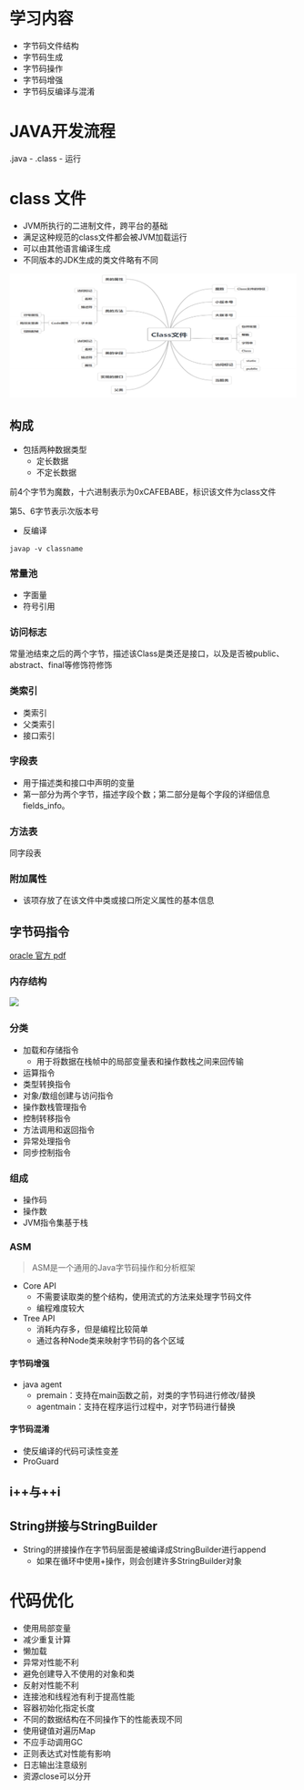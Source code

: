 
# 学习内容

- 字节码文件结构
- 字节码生成
- 字节码操作
- 字节码增强
- 字节码反编译与混淆


# JAVA开发流程

.java - .class - 运行

# class 文件

- JVM所执行的二进制文件，跨平台的基础
- 满足这种规范的class文件都会被JVM加载运行
- 可以由其他语言编译生成
- 不同版本的JDK生成的类文件略有不同

![批注 2019-12-20 144534](/assets/批注%202019-12-20%20144534.png)

## 构成

- 包括两种数据类型
  - 定长数据
  - 不定长数据

前4个字节为魔数，十六进制表示为0xCAFEBABE，标识该文件为class文件

第5、6字节表示次版本号

- 反编译

```shell
javap -v classname
```

### 常量池

- 字面量
- 符号引用

### 访问标志

常量池结束之后的两个字节，描述该Class是类还是接口，以及是否被public、abstract、final等修饰符修饰

### 类索引

- 类索引
- 父类索引
- 接口索引

### 字段表

- 用于描述类和接口中声明的变量
- 第一部分为两个字节，描述字段个数；第二部分是每个字段的详细信息fields_info。

### 方法表

同字段表

### 附加属性

- 该项存放了在该文件中类或接口所定义属性的基本信息

## 字节码指令

[oracle 官方 pdf](https://docs.oracle.com/javase/specs/jvms/se13/jvms13.pdf)

### 内存结构

![](http://blog.cheyo.net/static/file/jvm_memory.png)

### 分类

- 加载和存储指令
  -  用于将数据在栈帧中的局部变量表和操作数栈之间来回传输
- 运算指令
- 类型转换指令
- 对象/数组创建与访问指令
- 操作数栈管理指令
- 控制转移指令
- 方法调用和返回指令
- 异常处理指令
- 同步控制指令

### 组成

- 操作码
- 操作数
- JVM指令集基于栈

### ASM

>ASM是一个通用的Java字节码操作和分析框架

- Core API
  - 不需要读取类的整个结构，使用流式的方法来处理字节码文件
  - 编程难度较大
- Tree API
  - 消耗内存多，但是编程比较简单
  - 通过各种Node类来映射字节码的各个区域

#### 字节码增强

- java agent
  - premain：支持在main函数之前，对类的字节码进行修改/替换
  - agentmain：支持在程序运行过程中，对字节码进行替换

#### 字节码混淆

- 使反编译的代码可读性变差
- ProGuard

## i++与++i

## String拼接与StringBuilder

- String的拼接操作在字节码层面是被编译成StringBuilder进行append
    - 如果在循环中使用+操作，则会创建许多StringBuilder对象

# 代码优化

- 使用局部变量
- 减少重复计算
- 懒加载
- 异常对性能不利
- 避免创建导入不使用的对象和类
- 反射对性能不利
- 连接池和线程池有利于提高性能
- 容器初始化指定长度
- 不同的数据结构在不同操作下的性能表现不同
- 使用键值对遍历Map
- 不应手动调用GC
- 正则表达式对性能有影响
- 日志输出注意级别
- 资源close可以分开

